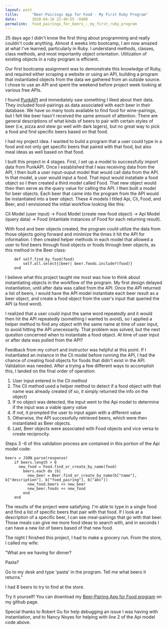 ```yaml
---
layout: post
title:      "Beer-Pairings App for Food - My First Ruby Program"
date:       2020-04-16 22:40:55 -0400
permalink:  food_pairings_for_beers_-_my_first_ruby_program
---
```


25 days ago I didn't know the first thing about programming and really couldn't code anything. Almost 4 weeks into bootcamp, I am now amazed at what I've learned, particularly in Ruby. I understand methods, classes, class methods, and most importantly object orientation. Utilization of existing objects in a ruby program is efficient.

Our first bootcamp assignment was to demonstrate this knowledge of Ruby, and required either scraping a website or using an API, building a program that instantiated objects from the data we gathered from an outside source. I chose to use an API and spent the weekend before project week looking at various free APIs.

I found [PunkAPI](https://punkapi.com/) and immediately saw something I liked about their data. They included food-pairings as data associated with each beer in their database. We have so many tools  available to find food for wine-pairings, but I felt like beer hasn't received the same amount of attention. There are general descriptions of what kinds of beers to pair with certain styles of beer (i.e, pizza and stew go well with dark lagers), but no great way to pick a food and find specific beers based on that food. 

I had my project idea. I wanted to build a program that a user could type in a food and not only get specific beers that paired with that food, but also meal ideas as well based on that food.

I built this project in 4 stages. First,  I set up a model to successfully import data from PunkAPI. Once I established that I was receiving data from the API, I then built a user input-ouput model that would call data from the API. In that model, a user would input a food. That input would instatiate a food object so I then created a third model called Food. That new object would then then serve as the query value for calling the API. I then built a model for beer objects. Each beer that came into the program from the API would be instantiated into a beer object. These 4 models I titled Api, Cli, Food, and Beer, and I envisioned the initial workflow looking like this:


Cli Model (user input) -> Food Model (create new food object) -> Api Model (query data) -> Food (intantiate instances of Food for each returning result).


With food and beer objects created, the program could utilize the data from those objects going forward and minimize the times it hit the API for information. I then created helper methods in each model that allowed a user to find beers through food objects or foods through beer objects, as this method in the Beer class:

``` 
    def self.find_by_food(food)
        self.all.select{|beer| beer.foods.include?(food)}
    end
```

I believe what this project taught me most was how to think about instantiating objects in the workflow of the program.
My first design delayed instantiation, until after data was called from the API. Once the API returned a list of beers, I would have the API model instantiate each beer result as a beer object, and create a food object from the user's input that queried the API (a food word).

I realized that a user could input the same word repeatedly and it would then hit the API repeatedly (something I wanted to avoid), so I applied a helper method to find any object with the same name at time of user input, to avoid hitting the API unecessarily. That problem was solved, but the next question concerned when to instantiate a food object. At time of user input or after data was pulled from the API?

Feedback from my cohort and instructor was helpful at this point. If I instantiated an instance in the Cli model before running the API, I had the chance of creating food objects for foods that didn't exist in the API. Validation was needed. After a trying a few different ways to accomplish this, I landed on the final order of operation:

1. User input entered in the Cli method
2. The Cli method used a helper method to detect if a food object with that name was already created (if so, it simply returned the info on the object)
3. If no object was detected, the input went to the Api model to determine if the input was a viable query value
4. If not, it prompted the user to input again with a different value
5. Otherwise, the API successfully retrieved beers, which were then instantiated as Beer objects.
6. Last, Beer objects were associated with Food objects and vice versa to create reciprocity.

Steps 3 -6 of this validation process are contained in this portion of the Api model code:

```
beers = JSON.parse(response)
    if beers.length > 0
      new_food = Food.find_or_create_by_name(food)
        beers.each do |b| 
          new_beer = Beer.find_or_create_by_name(b["name"], b["description"], b["food_pairing"], b["abv"])
          new_food.beers << new_beer
          new_beer.foods << new_food
        end
    end
```


The results of the project were satisfying. I'm able to type in a single food and find a list of specific beers that pair with that food.  If I look at a description of a specific beer, I can see meal-pairings that go with that beer. Those meals can give me more food ideas to search with, and in seconds I can have a new list of beers based of that new food.

The night I finished this project, I had to make a grocery run. From the store, I called my wife:

"What are we having for dinner?

Pasta?

Go to my desk and type 'pasta' in the program. Tell me what beers it returns."



I had 8 beers to try to find at the store.



Try it yourself! You can download my [Beer-Pairing App for Food program](https://github.com/ferrisbueller66/beer_pairing_app) on my github page.


Special thanks to Robert Gu for help debugging an issue I was having with instantiation, and to Nancy Noyes for helping with line 2 of the Api model code above.

